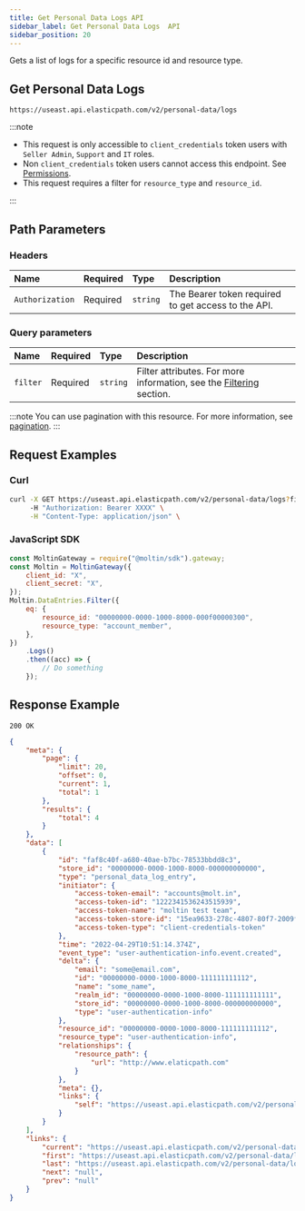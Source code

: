 ```yaml
---
title: Get Personal Data Logs API
sidebar_label: Get Personal Data Logs  API
sidebar_position: 20
---
```


Gets a list of logs for a specific resource id and resource type.

## Get Personal Data Logs

```http
https://useast.api.elasticpath.com/v2/personal-data/logs
```

:::note

- This request is only accessible to `client_credentials` token users with `Seller Admin`, `Support` and `IT` roles.
- Non `client_credentials` token users cannot access this endpoint. See [Permissions](/guides/Getting%20Started/authentication/Tokens/permissions).
- This request requires a filter for `resource_type` and `resource_id`.

:::

## Path Parameters

### Headers

| Name            | Required | Type     | Description                          |
|:----------------|:---------|:---------|:-------------------------------------|
| `Authorization` | Required | `string` | The Bearer token required to get access to the API. |

### Query parameters

| Name     | Required | Type     | Description                                 |
|:---------|:---------|:---------|:--------------------------------------------|
| `filter` | Required | `string` | Filter attributes. For more information, see the [Filtering](/docs/commerce-cloud/personal-data/personal-data-logs-api/personal-data-logs-api-overview#filtering) section. |

:::note
You can use pagination with this resource. For more information, see [pagination](/guides/Getting%20Started/api-overview/pagination).
:::

## Request Examples

### Curl

```bash
curl -X GET https://useast.api.elasticpath.com/v2/personal-data/logs?filter=eq(resource_type,account_member):eq(resource_id,00000000-0000-1000-8000-000f00000300) \
     -H "Authorization: Bearer XXXX" \
     -H "Content-Type: application/json" \
```

### JavaScript SDK

```javascript
const MoltinGateway = require("@moltin/sdk").gateway;
const Moltin = MoltinGateway({
    client_id: "X",
    client_secret: "X",
});
Moltin.DataEntries.Filter({
    eq: {
        resource_id: "00000000-0000-1000-8000-000f00000300",
        resource_type: "account_member",
    },
})
    .Logs()
    .then((acc) => {
        // Do something
    });
```

## Response Example

`200 OK`

```json
{
    "meta": {
        "page": {
            "limit": 20,
            "offset": 0,
            "current": 1,
            "total": 1
        },
        "results": {
            "total": 4
        }
    },
    "data": [
        {
            "id": "faf8c40f-a680-40ae-b7bc-78533bbdd8c3",
            "store_id": "00000000-0000-1000-8000-000000000000",
            "type": "personal_data_log_entry",
            "initiator": {
                "access-token-email": "accounts@molt.in",
                "access-token-id": "1222341536243515939",
                "access-token-name": "moltin test team",
                "access-token-store-id": "15ea9633-278c-4807-80f7-2009fed63c7e",
                "access-token-type": "client-credentials-token"
            },
            "time": "2022-04-29T10:51:14.374Z",
            "event_type": "user-authentication-info.event.created",
            "delta": {
                "email": "some@email.com",
                "id": "00000000-0000-1000-8000-111111111112",
                "name": "some_name",
                "realm_id": "00000000-0000-1000-8000-111111111111",
                "store_id": "00000000-0000-1000-8000-000000000000",
                "type": "user-authentication-info"
            },
            "resource_id": "00000000-0000-1000-8000-111111111112",
            "resource_type": "user-authentication-info",
            "relationships": {
                "resource_path": {
                    "url": "http://www.elaticpath.com"
                }
            },
            "meta": {},
            "links": {
                "self": "https://useast.api.elasticpath.com/v2/personal-data/logs/faf8c40f-a680-40ae-b7bc-78533bbdd8c3"
            }
        }
    ],
    "links": {
        "current": "https://useast.api.elasticpath.com/v2/personal-data/logs?page[offset]=0&page[limit]=20",
        "first": "https://useast.api.elasticpath.com/v2/personal-data/logs?page[offset]=0&page[limit]=20",
        "last": "https://useast.api.elasticpath.com/v2/personal-data/logs?page[offset]=0&page[limit]=20",
        "next": "null",
        "prev": "null"
    }
}
```
